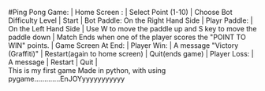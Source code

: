 #Ping Pong Game:
|              Home Screen :
|                            Select Point (1-10)
|                           Choose Bot Difficulty Level
|                            Start
|                Bot Paddle: On the Right Hand Side
|                Playr Paddle: 
|                            On the Left Hand Side
|                            Use W to move the paddle up and S key to move the paddle down
|                Match Ends when one of the player scores the "POINT TO WIN" points.
|                Game Screen At End:
|                                  Player Win:
|                                            A message "Victory (Graffiti)"
|                                            Restart(again to home screen)
|                                            Quit(ends game)
|                                  Player Loss:
|                                            A message
|                                            Restart
|                                            Quit
|                                            
This is my first game Made in python, with using pygame.............EnJOYyyyyyyyyyyy
